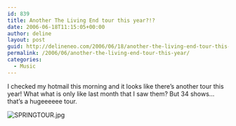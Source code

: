```yaml
---
id: 839
title: Another The Living End tour this year?!?
date: 2006-06-18T11:15:05+00:00
author: deline
layout: post
guid: http://delineneo.com/2006/06/18/another-the-living-end-tour-this-year/
permalink: /2006/06/another-the-living-end-tour-this-year/
categories:
  - Music
---
```

I checked my hotmail this morning and it looks like there&#8217;s another tour this year! What what is only like last month that I saw them? But 34 shows&#8230; that&#8217;s a hugeeeeee tour.

<img id="image736" src="http://delineneo.com/wp-content/uploads/2006/06/SPRINGTOUR.jpg" alt="SPRINGTOUR.jpg" />
